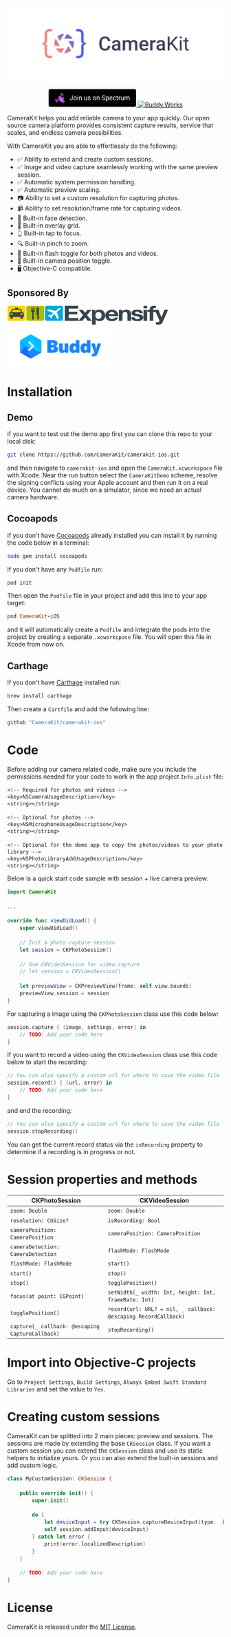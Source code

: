 <p align="center">
    <a href="https://camerakit.io" target="_blank">
        <img alt='CameraKit Header' src='.repo/gh-readme-header.svg' />
    </a>
</p>

<p align="center">
    <a href="https://spectrum.chat/camerakit/">
        <img alt="Join Spectrum" height="42px" src=".repo/gh-readme-spectrum-button.svg" >
    </a>
    <a href="https://buddy.works/" target="_blank">
        <img alt='Buddy.Works' height="41px" src='https://assets.buddy.works/automated-dark.svg'/>
    </a>
</p>

CameraKit helps you add reliable camera to your app quickly. Our open source camera platform provides consistent capture results, service that scales, and endless camera possibilities.

With CameraKit you are able to effortlessly do the following: 

- ✅ Ability to extend and create custom sessions.
- ✅ Image and video capture seamlessly working with the same preview session.
- ✅ Automatic system permission handling.
- ✅ Automatic preview scaling.
- 📷 Ability to set a custom resolution for capturing photos.
- 📹 Ability to set resolution/frame rate for capturing videos.
- 👱‍ Built-in face detection.
- 📐 Built-in overlay grid.
- 👆 Built-in tap to focus.
- 🔍 Built-in pinch to zoom.
- 📸 Built-in flash toggle for both photos and videos.
- 🤳 Built-in camera position toggle.
- 🖥 Objective-C compatible.

## Sponsored By
<a href="https://www.expensify.com/"><img alt="Expensify" src=".repo/gh-readme-expensify-logo.svg" height="45px" width="375px" align="center"></a>
<a href="https://www.buddy.works/"><img alt="Buddy.Works" src=".repo/gh-readme-buddyworks-logo.png" height="100px"  width="250px" align="center"></a>

# Installation

## Demo

If you want to test out the demo app first you can clone this repo to your local disk:

```bash
git clone https://github.com/CameraKit/camerakit-ios.git
```

and then navigate to `camerakit-ios` and open the `CameraKit.xcworkspace` file with Xcode. Near the run button select the `CameraKitDemo` scheme, resolve the signing conflicts using your Apple account and then run it on a real device. You cannot do much on a simulator, since we need an actual camera hardware.

## Cocoapods

If you don't have [Cocoapods](https://cocoapods.org/) already installed you can install it by running the code below in a terminal:

```bash
sudo gem install cocoapods
```

If you don't have any `Podfile` run:

```bash
pod init
```

Then open the `Podfile` file in your project and add this line to your app target:

```ruby
pod CameraKit-iOS
```

and it will automatically create a `Podfile` and integrate the pods into the project by creating a separate `.xcworkspace` file. You will open this file in Xcode from now on.

## Carthage

If you don't have [Carthage](https://github.com/Carthage/Carthage) installed run:

```bash
brew install carthage
```

Then create a `Cartfile` and add the following line:

```ruby
github "CameraKit/camerakit-ios"
```

# Code

Before adding our camera related code, make sure you include the permissions needed for your code to work in the app project `Info.plist` file:

```plist
<!-- Required for photos and videos -->
<key>NSCameraUsageDescription</key>
<string></string>

<!-- Optional for photos -->
<key>NSMicrophoneUsageDescription</key>
<string></string>

<!-- Optional for the demo app to copy the photos/videos to your photo library -->
<key>NSPhotoLibraryAddUsageDescription</key>
<string></string>
```

Below is a quick start code sample with session + live camera preview:

```swift
import CameraKit

...

override func viewDidLoad() {
    super.viewDidLoad()

    // Init a photo capture session
    let session = CKPhotoSession()
    
    // Use CKVideoSession for video capture
    // let session = CKVideoSession()
    
    let previewView = CKPreviewView(frame: self.view.bounds)
    previewView.session = session
}
```

For capturing a image using the `CKPhotoSession` class use this code below:

```swift
session.capture { (image, settings, error) in
    // TODO: Add your code here
}
```

If you want to record a video using the `CKVideoSession` class use this code below to start the recording:

```swift
// You can also specify a custom url for where to save the video file
session.record() { (url, error) in
    // TODO: Add your code here
}
```

and end the recording:

```swift
// You can also specify a custom url for where to save the video file
session.stopRecording()
```

You can get the current record status via the `isRecording` property to determine if a recording is in progress or not.

# Session properties and methods

| CKPhotoSession                                   | CKVideoSession                                                  |
|--------------------------------------------------|-----------------------------------------------------------------|
| `zoom: Double`                                   | `zoom: Double`                                                  |
| `resolution: CGSize?`                            | `isRecording: Bool`                                             |
| `cameraPosition: CameraPosition`                 | `cameraPosition: CameraPosition`                                |
| `cameraDetection: CameraDetection`               | `flashMode: FlashMode`                                          |
| `flashMode: FlashMode`                           | `start()`                                                       |
| `start()`                                        | `stop()`                                                        |
| `stop()`                                         | `togglePosition()`                                              |
| `focus(at point: CGPoint)`                       | `setWidth(_ width: Int, height: Int, frameRate: Int)`           |
| `togglePosition()`                               | `record(url: URL? = nil, _ callback: @escaping RecordCallback)` |
| `capture(_ callback: @escaping CaptureCallback)` | `stopRecording()`                                               |

# Import into Objective-C projects

Go to `Project Settings`, `Build Settings`, `Always Embed Swift Standard Libraries` and set the value to `Yes`.

# Creating custom sessions

CameraKit can be splitted into 2 main pieces: preview and sessions. The sessions are made by extending the base `CKSession` class. If you want a custom session you can extend the `CKSession` class and use its static helpers to initialize yours. Or you can also extend the built-in sessions and add custom logic.

```swift
class MyCustomSession: CKSession {

    public override init() {
        super.init()
        
        do {
            let deviceInput = try CKSession.captureDeviceInput(type: .backCamera)
            self.session.addInput(deviceInput)
        } catch let error {
            print(error.localizedDescription)
        }
    }

    // TODO: Add your code here
}
```

# License

CameraKit is released under the [MIT License](LICENSE.md).
